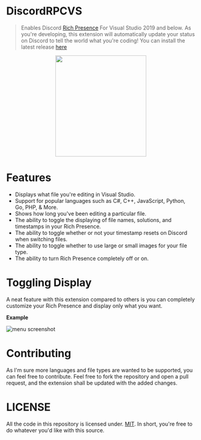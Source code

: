 # DiscordRPCVS
>Enables Discord [Rich Presence](https://discordapp.com/rich-presence) For Visual Studio 2019 and below.
As you're developing, this extension will automatically update your status on Discord to tell the world what you're coding!
You can install the latest release [here](https://marketplace.visualstudio.com/items?itemName=VisualProjects.drpcvs)

<p align="center"> 
  <img src="https://cdn.discordapp.com/attachments/403361615082422282/551725625472450560/demonstration.png" width="242px" height="269px">
</p>

# Features
* Displays what file you're editing in Visual Studio.
* Support for popular languages such as C#, C++, JavaScript, Python, Go, PHP, & More.
* Shows how long you've been editing a particular file.
* The ability to toggle the displaying of file names, solutions, and timestamps in your Rich Presence.
* The ability to toggle whether or not your timestamp resets on Discord when switching files.
* The ability to toggle whether to use large or small images for your file type.
* The ability to turn Rich Presence completely off or on.

# Toggling Display
A neat feature with this extension compared to others is you can completely customize your Rich Presence and display only what you want.

**Example**

![menu screenshot](https://i.imgur.com/JUqQHgC.png)

# Contributing
As I'm sure more languages and file types are wanted to be supported, you can feel free to contribute. Feel free to fork the repository and open a pull request, and the extension shall be updated with the added changes.

# LICENSE
All the code in this repository is licensed under. [MIT](https://github.com/VisualDevelopment/DiscordRPCVS/blob/master/LICENSE). In short, you're free to do whatever you'd like with this source.